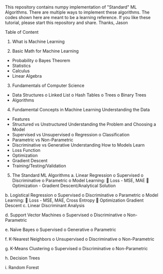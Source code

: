 This repository contains numpy implementation of "Standard" ML Algorithms. There are multiple ways to implement these algorithms. The codes shown here are meant to be a learning reference. If you like these tutorial, please start this repository and share. Thanks, Jason 

Table of Content
1)	What is Machine Learning

2)	Basic Math for Machine Learning

-	Probability 
o	Bayes Theorem
-	Statistics
-	Calculus 
-	Linear Algebra

3)	Fundamentals of Computer Science
-	Data Structures
o	Linked List
o	Hash Tables
o	Trees
o	Binary Trees
-	Algorithms

4)	Fundamental Concepts in Machine Learning
Understanding the Data
-	Features
-	Structured vs Unstructured
Understanding the Problem and Choosing a Model
-	Supervised vs Unsupervised
o	Regression
o	Classification
-	Parametric vs Non-Parametric
-	Discriminative vs Generative
Understanding How to Models Learn
-	Loss Function
-	Optimization
-	Gradient Descent
-	Training/Testing/Validation

5)	The Standard ML Algorithms 
a.	Linear Regression
o	Supervised
o	Discriminative
o	Parametric
o	Model Learning:
	Loss - MSE, MAE
	Optimization - Gradient Descent/Analytical Solution

b.	Logistical Regression
o	Supervised
o	Discriminative
o	Parametric
o	Model Learning:
	Loss - MSE, MAE, Cross Entropy
	Optimization Gradient Descent
c.	Linear Discriminant Analysis

d.	Support Vector Machines
o	Supervised
o	Discriminative
o	Non-Parametric

e.	Naïve Bayes
o	Supervised
o	Generative
o	Parametric

f.	K-Nearest Neighbors
o	Unsupervised
o	Discriminative
o	Non-Parametric

g.	K-Means Clustering
o	Supervised
o	Discriminative
o	Non-Parametric

h.	Decision Trees

i.	Random Forest

